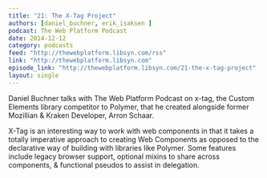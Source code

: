 ```yaml
---
title: "21: The X-Tag Project"
authors: [daniel_buchner, erik_isaksen ]
podcast: The Web Platform Podcast
date: 2014-12-12
category: podcasts
feed: "http://thewebplatform.libsyn.com/rss"
link: "http://thewebplatform.libsyn.com"
episode_link: "http://thewebplatform.libsyn.com/21-the-x-tag-project"
layout: single
---
```


Daniel Buchner talks with The Web Platform Podcast on x-tag, the Custom Elements library competitor
to Polymer, that he created alongside former Mozillian & Kraken Developer, Arron Schaar.

<!-- Excerpt -->

<p>
X-Tag is an interesting way to work with web components in that it
takes a totally imperative approach to creating Web Components as opposed
to the declarative way of building with libraries like Polymer. Some features include
legacy browser support, optional mixins to share across components, &
functional pseudos to assist in delegation.
</p>

